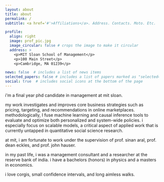 ```yaml
---
layout: about
title: about
permalink: /
subtitle: <a href='#'>Affiliations</a>. Address. Contacts. Moto. Etc.

profile:
  align: right
  image: prof_pic.jpg
  image_circular: false # crops the image to make it circular
  address: >
    <p>MIT Sloan School of Management</p>
    <p>100 Main Street</p>
    <p>Cambridge, MA 01239</p>

news: false  # includes a list of news items
selected_papers: false # includes a list of papers marked as "selected={true}"
social: true  # includes social icons at the bottom of the page
---
```


i'm a final year phd candidate in management at mit sloan.

my work investigates and improves core business strategies such as pricing, targeting, and recommendations in online marketplaces. methodologically, I fuse machine learning and causal inference tools to evaluate and optimize both personalized and system-wide policies. i especially focus on scalable models, a critical aspect of applied work that is currently untapped in quantitative social science research.

at mit, i am fortunate to work under the supervision of prof. sinan aral, prof. dean eckles, and prof. john hauser.

in my past life, i was a management consultant and a researcher at the reserve bank of india. i have a bachelors (honors) in physics and a masters in economics. 

i love corgis, small confidence intervals, and long aimless walks.
